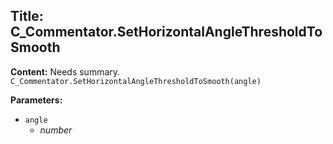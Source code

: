 ## Title: C_Commentator.SetHorizontalAngleThresholdToSmooth

**Content:**
Needs summary.
`C_Commentator.SetHorizontalAngleThresholdToSmooth(angle)`

**Parameters:**
- `angle`
  - *number*